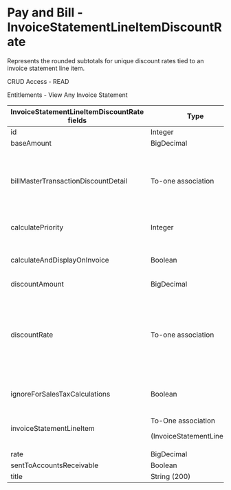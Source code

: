 # Pay and Bill - InvoiceStatementLineItemDiscountRate

Represents the rounded subtotals for unique discount rates tied to an invoice statement line item.

CRUD Access - READ

Entitlements - View Any Invoice Statement

<table>
    <colgroup>
        <col width="20%"/>
        <col width="20%"/>
        <col width="20%"/>
        <col width="20%"/>
        <col width="20%"/>
    </colgroup>
    <thead>
        <tr class="header">
            <th>InvoiceStatementLineItemDiscountRate fields</th>
            <th>Type</th>
            <th>Description</th>
            <th>Not null</th>
            <th>Read-only</th>
        </tr>
    </thead>
    <tbody>
        <tr class="odd">
            <td>id</td>
            <td>Integer</td>
            <td>Unique Identifier for this entity.</td>
            <td>X</td>
            <td>X</td>
        </tr>
        <tr class="even">
            <td>baseAmount</td>
            <td>BigDecimal</td>
            <td><br/></td>
            <td> X</td>
            <td>X</td>
        </tr>
        <tr class="odd">
            <td>billMasterTransactionDiscountDetail</td>
            <td>To-one association</td>
            <td><p>Associated BillMasterTransactionDiscountDetail</p>
                <p>Default fields:</p>
                <ul>
                    <li>id</li>
                </ul>
            </td>
            <td><br/></td>
            <td><br/></td>
        </tr>
        <tr class="even">
            <td>calculatePriority</td>
            <td>Integer</td>
            <td>Value which determines order that the discount is applied when there are more than
                one.
            </td>
            <td>X</td>
            <td><br/></td>
        </tr>
        <tr class="odd">
            <td>calculateAndDisplayOnInvoice</td>
            <td>Boolean</td>
            <td>If true, discount will be applied to the InvoiceStatement.discountAmount calculation
            </td>
            <td>X</td>
            <td><br/></td>
        </tr>
        <tr class="even">
            <td>discountAmount</td>
            <td>BigDecimal</td>
            <td><br/></td>
            <td>X</td>
            <td>X</td>
        </tr>
        <tr class="odd">
            <td>discountRate</td>
            <td>To-one association</td>
            <td><p>Associated Discount Rate.</p>
                <p>Default fields:</p>
                <ul>
                    <li>id</li>
                    <li>label</li>
                    <li>effectiveDate</li>
                    <li>effectiveEndDate</li>
                    <li>versionID</li>
                </ul>
            </td>
            <td>X</td>
            <td>X</td>
        </tr>
        <tr class="even">
            <td>ignoreForSalesTaxCalculations</td>
            <td>Boolean</td>
            <td>If false, discount will be applied to the base amount used for tax calculations</td>
            <td>X</td>
            <td><br/></td>
        </tr>
        <tr class="odd">
            <td>invoiceStatementLineItem</td>
            <td><p>To-One association</p>
                <p>(InvoiceStatementLineItem)</p></td>
            <td>The Invoice Statement Line Item object tied to this entity</td>
            <td><br/></td>
            <td><br/></td>
        </tr>
        <tr class="even">
            <td>rate</td>
            <td>BigDecimal</td>
            <td><br/></td>
            <td>X</td>
            <td><br/></td>
        </tr>
        <tr class="odd">
            <td>sentToAccountsReceivable</td>
            <td>Boolean</td>
            <td><br/></td>
            <td>X</td>
            <td><br/></td>
        </tr>
        <tr class="even">
            <td>title</td>
            <td>String (200)</td>
            <td><br/></td>
            <td><br/></td>
            <td><br/></td>
        </tr>
    </tbody>
</table>